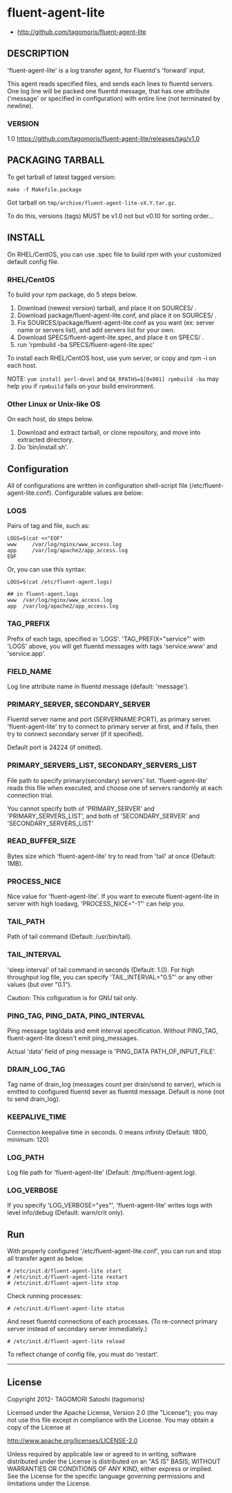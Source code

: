 # fluent-agent-lite

* http://github.com/tagomoris/fluent-agent-lite

## DESCRIPTION

'fluent-agent-lite' is a log transfer agent, for Fluentd's 'forward' input.

This agent reads specified files, and sends each lines to fluentd servers. One log line will be packed one fluentd message, that has one attribute ('message' or specified in configuration) with entire line (not terminated by newline).

### VERSION

1.0 https://github.com/tagomoris/fluent-agent-lite/releases/tag/v1.0

## PACKAGING TARBALL

To get tarball of latest tagged version:

    make -f Makefile.package

Got tarball on `tmp/archive/fluent-agent-lite-vX.Y.tar.gz`.

To do this, versions (tags) MUST be v1.0 not but v0.10 for sorting order...

## INSTALL

On RHEL/CentOS, you can use .spec file to build rpm with your customized default config file.

### RHEL/CentOS

To build your rpm package, do 5 steps below.

1. Download (newest version) tarball, and place it on SOURCES/ .
2. Download package/fluent-agent-lite.conf, and place it on SOURCES/ .
3. Fix SOURCES/package/fluent-agent-lite.conf as you want (ex: server name or servers list), and add servers list for your own.
4. Download SPECS/fluent-agent-lite.spec, and place it on SPECS/ .
5. run 'rpmbuild -ba SPECS/fluent-agent-lite.spec'

To install each RHEL/CentOS host, use yum server, or copy and rpm -i on each host.

NOTE: `yum install perl-devel` and `QA_RPATHS=$[0x001] rpmbuild -ba` may help you if `rpmbuild` fails on your build environment.

### Other Linux or Unix-like OS

On each host, do steps below.

1. Download and extract tarball, or clone repository, and move into extracted directory.
2. Do 'bin/install.sh'.

## Configuration

All of configurations are written in configuration shell-script file (/etc/fluent-agent-lite.conf). Configurable values are below:

### LOGS

Pairs of tag and file, such as:

    LOGS=$(cat <<"EOF"
    www     /var/log/nginx/www_access.log
    app     /var/log/apache2/app_access.log
    EOF

Or, you can use this syntax:

    LOGS=$(cat /etc/fluent-agent.logs)
    
    ## in fluent-agent.logs
    www  /var/log/nginx/www_access.log
    app  /var/log/apache2/app_access.log

### TAG_PREFIX

Prefix of each tags, specified in 'LOGS'. 'TAG_PREFIX="service"' with 'LOGS' above, you will get fluentd messages with tags 'service.www' and 'service.app'.

### FIELD_NAME

Log line attribute name in fluentd message (default: 'message').

### PRIMARY_SERVER, SECONDARY_SERVER

Fluentd server name and port (SERVERNAME:PORT), as primary server. 'fluent-agent-lite' try to connect to primary server at first, and if fails, then try to connect secondary server (if it specified).

Default port is 24224 (if omitted).

### PRIMARY_SERVERS_LIST, SECONDARY_SERVERS_LIST

File path to specify primary(secondary) servers' list. 'fluent-agent-lite' reads this file when executed, and choose one of servers randomly at each connection trial.

You cannot specify both of 'PRIMARY\_SERVER' and 'PRIMARY\_SERVERS\_LIST', and both of 'SECONDARY\_SERVER' and 'SECONDARY\_SERVERS\_LIST'

### READ_BUFFER_SIZE

Bytes size which 'fluent-agent-lite' try to read from 'tail' at once (Default: 1MB).

### PROCESS_NICE

Nice value for 'fluent-agent-lite'. If you want to execute fluent-agent-lite in server with high loadavg, 'PROCESS_NICE="-1"' can help you.

### TAIL_PATH

Path of tail command (Default: /usr/bin/tail).

### TAIL_INTERVAL

'sleep interval' of tail command in seconds (Default: 1.0). For high throughput log file, you can specify 'TAIL_INTERVAL="0.5"' or any other values (but over "0.1").

Caution: This cofiguration is for GNU tail only.

### PING_TAG, PING_DATA, PING_INTERVAL

Ping message tag/data and emit interval specification. Without PING\_TAG, fluent-agent-lite doesn't emit ping\_messages.

Actual 'data' field of ping message is 'PING_DATA PATH\_OF\_INPUT\_FILE'.

### DRAIN_LOG_TAG

Tag name of drain\_log (messages count per drain/send to server), which is emitted to configured fluentd sever as fluentd message. Default is none (not to send drain\_log).

### KEEPALIVE_TIME

Connection keepalive time in seconds. 0 means infinity (Default: 1800, minimum: 120)

### LOG_PATH

Log file path for 'fluent-agent-lite' (Default: /tmp/fluent-agent.log).

### LOG_VERBOSE

If you specify 'LOG_VERBOSE="yes"', 'fluent-agent-lite' writes logs with level info/debug (Default: warn/crit only).

## Run

With properly configured '/etc/fluent-agent-lite.conf', you can run and stop all transfer agent as below.

    # /etc/init.d/fluent-agent-lite start
    # /etc/init.d/fluent-agent-lite restart
    # /etc/init.d/fluent-agent-lite stop

Check running processes:

    # /etc/init.d/fluent-agent-lite status

And reset fluentd connections of each processes. (To re-connect primary server instead of secondary server immediately.)

    # /etc/init.d/fluent-agent-lite reload

To reflect change of config file, you must do 'restart'.

* * * * *

## License

Copyright 2012- TAGOMORI Satoshi (tagomoris)

Licensed under the Apache License, Version 2.0 (the "License");
you may not use this file except in compliance with the License.
You may obtain a copy of the License at

   http://www.apache.org/licenses/LICENSE-2.0

Unless required by applicable law or agreed to in writing, software
distributed under the License is distributed on an "AS IS" BASIS,
WITHOUT WARRANTIES OR CONDITIONS OF ANY KIND, either express or implied.
See the License for the specific language governing permissions and
limitations under the License.
